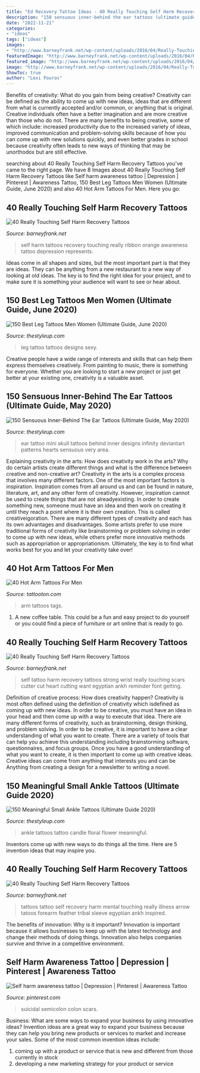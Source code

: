 ```yaml
---
title: "Ed Recovery Tattoo Ideas - 40 Really Touching Self Harm Recovery Tattoos"
description: "150 sensuous inner-behind the ear tattoos (ultimate guide, may 2020)"
date: "2022-11-21"
categories:
- "ideas"
tags: ["ideas"]
images:
- "http://www.barneyfrank.net/wp-content/uploads/2016/04/Really-Touching-Self-harm-recovery-tattoo-ideas-59.jpg"
featuredImage: "http://www.barneyfrank.net/wp-content/uploads/2016/04/Really-Touching-Self-harm-recovery-tattoo-ideas-59.jpg"
featured_image: "http://www.barneyfrank.net/wp-content/uploads/2016/04/Really-Touching-Self-harm-recovery-tattoo-ideas-59.jpg"
image: "http://www.barneyfrank.net/wp-content/uploads/2016/04/Really-Touching-Self-harm-recovery-tattoo-ideas-40.jpg"
ShowToc: true
author: "Lexi Pouros"
---
```



Benefits of creativity: What do you gain from being creative?
Creativity can be defined as the ability to come up with new ideas, ideas that are different from what is currently accepted and/or common, or anything that is original. Creative individuals often have a better imagination and are more creative than those who do not. There are many benefits to being creative, some of which include: increased productivity due to the increased variety of ideas, improved communication and problem-solving skills because of how you can come up with new solutions quickly, and even better grades in school because creativity often leads to new ways of thinking that may be unorthodox but are still effective.

	

		
searching about 40 Really Touching Self Harm Recovery Tattoos you've came to the right page. We have 8 Images about 40 Really Touching Self Harm Recovery Tattoos like Self harm awareness tattoo | Depression | Pinterest | Awareness Tattoo, 150 Best Leg Tattoos Men Women (Ultimate Guide, June 2020) and also 40 Hot Arm Tattoos For Men. Here you go:
		
    
## 40 Really Touching Self Harm Recovery Tattoos

<img loading=lazy src="http://www.barneyfrank.net/wp-content/uploads/2016/04/Really-Touching-Self-harm-recovery-tattoo-ideas-40.jpg" onerror="this.onerror=null;this.src='https://tse3.mm.bing.net/th?id=OIP.zXs3Cb2quDzDSCBK1vhJaAHaJ4&amp;pid=15.1';" alt="40 Really Touching Self Harm Recovery Tattoos">

_Source: barneyfrank.net_

>self harm tattoos recovery touching really ribbon orange awareness tattoo depression represents. 

	

Ideas come in all shapes and sizes, but the most important part is that they are ideas. They can be anything from a new restaurant to a new way of looking at old ideas. The key is to find the right idea for your project, and to make sure it is something your audience will want to see or hear about.

    
## 150 Best Leg Tattoos Men Women (Ultimate Guide, June 2020)

<img loading=lazy src="https://thestyleup.com/wp-content/uploads/2015/02/Leg-Tattoos-23.jpg" onerror="this.onerror=null;this.src='https://tse3.mm.bing.net/th?id=OIP.92MEHIVYqDvEo2ObXT1HlAHaJ6&amp;pid=15.1';" alt="150 Best Leg Tattoos Men Women (Ultimate Guide, June 2020)">

_Source: thestyleup.com_

>leg tattoo tattoos designs sexy. 

	

Creative people have a wide range of interests and skills that can help them express themselves creatively. From painting to music, there is something for everyone. Whether you are looking to start a new project or just get better at your existing one, creativity is a valuable asset.

    
## 150 Sensuous Inner-Behind The Ear Tattoos (Ultimate Guide, May 2020)

<img loading=lazy src="https://thestyleup.com/wp-content/uploads/2015/03/mini-skull-ear-tattoo-design-650x856.jpg" onerror="this.onerror=null;this.src='https://tse1.mm.bing.net/th?id=OIP.2UwfKpO9z9gz9c3C9sayxAHaJw&amp;pid=15.1';" alt="150 Sensuous Inner-Behind The Ear Tattoos (Ultimate Guide, May 2020)">

_Source: thestyleup.com_

>ear tattoo mini skull tattoos behind inner designs infinity deviantart patterns hearts sensuous very area. 

	

Explaining creativity in the arts: How does creativity work in the arts? Why do certain artists create different things and what is the difference between creative and non-creative art?
Creativity in the arts is a complex process that involves many different factors. One of the most important factors is inspiration. Inspiration comes from all around us and can be found in nature, literature, art, and any other form of creativity. However, inspiration cannot be used to create things that are not alreadyexisting. In order to create something new, someone must have an idea and then work on creating it until they reach a point where it is their own creation. This is called creativeigoration. There are many different types of creativity and each has its own advantages and disadvantages. Some artists prefer to use more traditional forms of creativity like brainstorming or problem solving in order to come up with new ideas, while others prefer more innovative methods such as appropriation or appropriationism. Ultimately, the key is to find what works best for you and let your creativity take over!

    
## 40 Hot Arm Tattoos For Men

<img loading=lazy src="https://tattooton.com/wp-content/uploads/2015/07/arm-tattoos-for-men-8.jpg" onerror="this.onerror=null;this.src='https://tse1.mm.bing.net/th?id=OIP.vj8XJIjvExf3d4mwE2OXHQHaLI&amp;pid=15.1';" alt="40 Hot Arm Tattoos For Men">

_Source: tattooton.com_

>arm tattoos tags. 

	

1. A new coffee table. This could be a fun and easy project to do yourself or you could find a piece of furniture or art online that is ready to go.

    
## 40 Really Touching Self Harm Recovery Tattoos

<img loading=lazy src="http://www.barneyfrank.net/wp-content/uploads/2016/04/Really-Touching-Self-harm-recovery-tattoo-ideas-59.jpg" onerror="this.onerror=null;this.src='https://tse4.mm.bing.net/th?id=OIP.X9w0rj0kLenGXTmL5b6s-AHaJ6&amp;pid=15.1';" alt="40 Really Touching Self Harm Recovery Tattoos">

_Source: barneyfrank.net_

>self tattoo harm recovery tattoos strong wrist really touching scars cutter cut heart cutting want egyptian ankh reminder font getting. 

	

Definition of creative process: How does creativity happen?
Creativity is most often defined using the definition of creativity which isdefined as coming up with new ideas. In order to be creative, you must have an idea in your head and then come up with a way to execute that idea. There are many different forms of creativity, such as brainstorming, design thinking, and problem solving.
In order to be creative, it is important to have a clear understanding of what you want to create. There are a variety of tools that can help you achieve this understanding including brainstorming software, questionnaires, and focus groups. Once you have a good understanding of what you want to create, it is then important to come up with creative ideas. Creative ideas can come from anything that interests you and can be Anything from creating a design for a newsletter to writing a novel.

    
## 150 Meaningful Small Ankle Tattoos (Ultimate Guide 2020)

<img loading=lazy src="https://thestyleup.com/wp-content/uploads/2015/03/Candle-And-Floral-Ankle-Tattoo.jpg" onerror="this.onerror=null;this.src='https://tse2.mm.bing.net/th?id=OIP.UkB4jAOvXRpClDVtmBOKJwHaLn&amp;pid=15.1';" alt="150 Meaningful Small Ankle Tattoos (Ultimate Guide 2020)">

_Source: thestyleup.com_

>ankle tattoos tattoo candle floral flower meaningful. 

	

Inventors come up with new ways to do things all the time. Here are 5 invention ideas that may inspire you.

    
## 40 Really Touching Self Harm Recovery Tattoos

<img loading=lazy src="http://www.barneyfrank.net/wp-content/uploads/2016/04/Really-Touching-Self-harm-recovery-tattoo-ideas-61.jpg" onerror="this.onerror=null;this.src='https://tse4.mm.bing.net/th?id=OIP.lvMvMjHfIxF0TCKrPUkjVgHaJ4&amp;pid=15.1';" alt="40 Really Touching Self Harm Recovery Tattoos">

_Source: barneyfrank.net_

>tattoos tattoo self recovery harm mental touching really illness arrow tatoos forearm feather tribal sleeve egyptian ankh inspired. 

	

The benefits of innovation: Why is it important?
Innovation is important because it allows businesses to keep up with the latest technology and change their methods of doing things. Innovation also helps companies survive and thrive in a competitive environment.

    
## Self Harm Awareness Tattoo | Depression | Pinterest | Awareness Tattoo

<img loading=lazy src="https://s-media-cache-ak0.pinimg.com/736x/3a/37/27/3a3727c3cf8a23242caf51190bc86bf1.jpg" onerror="this.onerror=null;this.src='https://tse2.mm.bing.net/th?id=OIP.pbI3_dyg5SPCU_uzsrr62gHaJ4&amp;pid=15.1';" alt="Self harm awareness tattoo | Depression | Pinterest | Awareness Tattoo">

_Source: pinterest.com_

>suicidal semicolon colon scars. 

	

Business: What are some ways to expand your business by using innovative ideas?
Invention ideas are a great way to expand your business because they can help you bring new products or services to market and increase your sales. Some of the most common invention ideas include:
1. coming up with a product or service that is new and different from those currently in stock
2. developing a new marketing strategy for your product or service

